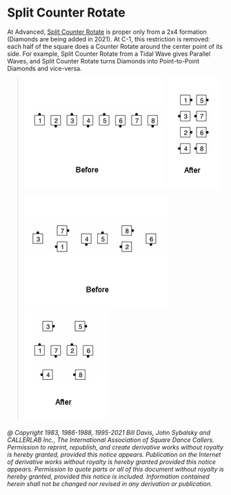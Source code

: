 
# Split Counter Rotate

At Advanced, [Split Counter Rotate](../a2/box_counter_rotate.md) is proper
only from a 2x4 formation (Diamonds are being added in 2021). At C-1, this restriction is removed: each
half of the square does a Counter Rotate around the center point of
its side. For example, Split Counter Rotate from a Tidal Wave gives
Parallel Waves, and Split Counter Rotate turns Diamonds into
Point-to-Point Diamonds and vice-versa.

> 
> ![alt](split_counter_rotate-1.png)
> ![alt](split_counter_rotate-2.png)  
> 
> ![alt](split_counter_rotate-3.png)
> ![alt](split_counter_rotate-4.png)
> 

###### @ Copyright 1983, 1986-1988, 1995-2021 Bill Davis, John Sybalsky and CALLERLAB Inc., The International Association of Square Dance Callers. Permission to reprint, republish, and create derivative works without royalty is hereby granted, provided this notice appears. Publication on the Internet of derivative works without royalty is hereby granted provided this notice appears. Permission to quote parts or all of this document without royalty is hereby granted, provided this notice is included. Information contained herein shall not be changed nor revised in any derivation or publication.
